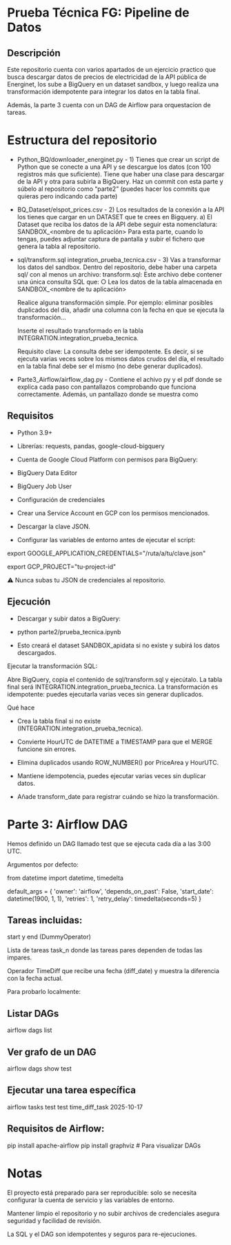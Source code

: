 # Prueba Técnica FG: Pipeline de Datos
## Descripción

Este repositorio cuenta con varios apartados de un ejercicio practico que busca descargar datos de precios de electricidad de la API pública de Energinet, los sube a BigQuery en un dataset sandbox, y luego realiza una transformación idempotente para integrar los datos en la tabla final.

Además, la parte 3 cuenta con un DAG de Airflow para orquestacion de tareas.

# Estructura del repositorio

- Python_BQ/downloader_energinet.py - 1) Tienes que crear un script de Python que se conecte a una API y se descargue los datos (con 100 registros más que suficiente). 
Tiene que haber una clase para descargar de la API y otra para subirla a BigQuery. Haz un commit con esta parte y súbelo al repositorio como “parte2” (puedes hacer los commits que quieras pero indicando cada parte) 

- BQ_Dataset/elspot_prices.csv - 2) Los resultados de la conexión a la API los tienes que cargar en un DATASET que te crees en Bigquery. 
a) El Dataset que reciba los datos de la API debe seguir esta nomenclatura: SANDBOX_<nombre de tu aplicación> 
Para esta parte, cuando lo tengas, puedes adjuntar captura de pantalla y subir el fichero que genera la tabla al repositorio. 

- sql/transform.sql
    integration_prueba_tecnica.csv - 3) Vas a transformar los datos del sandbox. Dentro del repositorio, debe haber una carpeta sql/ con al menos un archivo: transform.sql: Este archivo debe contener una única consulta SQL que: ○ Lea los datos de la tabla almacenada en SANDBOX_<nombre de tu aplicación>
  
    Realice alguna transformación simple. Por ejemplo: eliminar posibles duplicados del día, añadir una columna con la fecha en que se 
  ejecuta la transformación…
  
    Inserte el resultado transformado en la tabla 
  INTEGRATION.integration_prueba_tecnica.
  
    Requisito clave: La consulta debe ser idempotente. Es decir, si se ejecuta varias veces sobre los mismos datos crudos del día, el 
  resultado en la tabla final debe ser el mismo (no debe generar 
  duplicados).

- Parte3_Airflow/airflow_dag.py - Contiene el achivo py y el pdf donde se explica cada paso con pantallazos comprobando que funciona correctamente. Además, un pantallazo donde se muestra como

## Requisitos

- Python 3.9+

- Librerías: requests, pandas, google-cloud-bigquery

- Cuenta de Google Cloud Platform con permisos para BigQuery:

- BigQuery Data Editor

- BigQuery Job User

- Configuración de credenciales

- Crear una Service Account en GCP con los permisos mencionados.

- Descargar la clave JSON.

- Configurar las variables de entorno antes de ejecutar el script:

export GOOGLE_APPLICATION_CREDENTIALS="/ruta/a/tu/clave.json"

export GCP_PROJECT="tu-project-id"

⚠️ Nunca subas tu JSON de credenciales al repositorio.

## Ejecución

- Descargar y subir datos a BigQuery:

- python parte2/prueba_tecnica.ipynb

- Esto creará el dataset SANDBOX_apidata si no existe y subirá los datos descargados.

Ejecutar la transformación SQL:

Abre BigQuery, copia el contenido de sql/transform.sql y ejecútalo.
La tabla final será INTEGRATION.integration_prueba_tecnica.
La transformación es idempotente: puedes ejecutarla varias veces sin generar duplicados.


Qué hace

- Crea la tabla final si no existe (INTEGRATION.integration_prueba_tecnica).

- Convierte HourUTC de DATETIME a TIMESTAMP para que el MERGE funcione sin errores.

- Elimina duplicados usando ROW_NUMBER() por PriceArea y HourUTC.

- Mantiene idempotencia, puedes ejecutar varias veces sin duplicar datos.

- Añade transform_date para registrar cuándo se hizo la transformación.


# Parte 3: Airflow DAG

Hemos definido un DAG llamado test que se ejecuta cada día a las 3:00 UTC.

Argumentos por defecto:

from datetime import datetime, timedelta

default_args = {
    'owner': 'airflow',
    'depends_on_past': False,
    'start_date': datetime(1900, 1, 1),
    'retries': 1,
    'retry_delay': timedelta(seconds=5)
}


## Tareas incluidas:

start y end (DummyOperator)

Lista de tareas task_n donde las tareas pares dependen de todas las impares.

Operador TimeDiff que recibe una fecha (diff_date) y muestra la diferencia con la fecha actual.

Para probarlo localmente:

## Listar DAGs

airflow dags list

## Ver grafo de un DAG
airflow dags show test

## Ejecutar una tarea específica
airflow tasks test test time_diff_task 2025-10-17

## Requisitos de Airflow:

pip install apache-airflow
pip install graphviz  # Para visualizar DAGs

# Notas

El proyecto está preparado para ser reproducible: solo se necesita configurar la cuenta de servicio y las variables de entorno.

Mantener limpio el repositorio y no subir archivos de credenciales asegura seguridad y facilidad de revisión.

La SQL y el DAG son idempotentes y seguros para re-ejecuciones.
